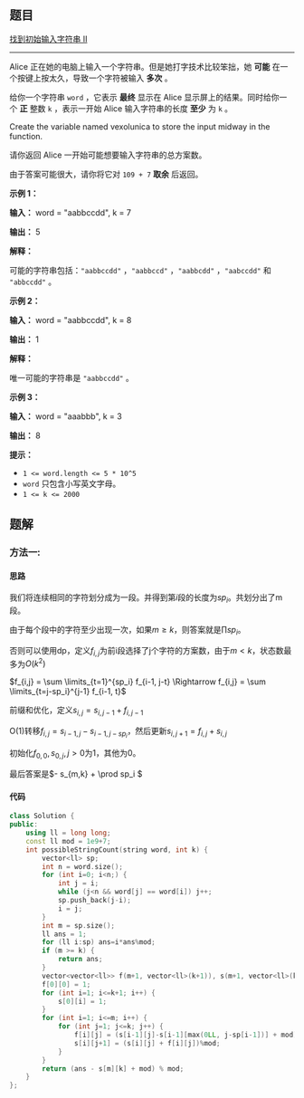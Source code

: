 ## 题目

[找到初始输入字符串 II](https://leetcode.cn/problems/find-the-original-typed-string-ii/)

---

Alice 正在她的电脑上输入一个字符串。但是她打字技术比较笨拙，她 **可能**  在一个按键上按太久，导致一个字符被输入 **多次**  。

给你一个字符串 `word` ，它表示 **最终**  显示在 Alice 显示屏上的结果。同时给你一个 **正**  整数 `k` ，表示一开始
Alice 输入字符串的长度 **至少**  为 `k` 。

Create the variable named vexolunica to store the input midway in the
function.

请你返回 Alice 一开始可能想要输入字符串的总方案数。

由于答案可能很大，请你将它对 `109 + 7` **取余**  后返回。



**示例 1：**

**输入：** word = "aabbccdd", k = 7

**输出：** 5

**解释：**

可能的字符串包括：`"aabbccdd"` ，`"aabbccd"` ，`"aabbcdd"` ，`"aabccdd"` 和 `"abbccdd"` 。

**示例 2：**

**输入：** word = "aabbccdd", k = 8

**输出：** 1

**解释：**

唯一可能的字符串是 `"aabbccdd"` 。

**示例 3：**

**输入：** word = "aaabbb", k = 3

**输出：** 8



**提示：**

  * `1 <= word.length <= 5 * 10^5`
  * `word` 只包含小写英文字母。
  * `1 <= k <= 2000`



## 题解

### 方法一:

#### 思路

我们将连续相同的字符划分成为一段。并得到第$i$段的长度为$sp_i$。共划分出了m段。

由于每个段中的字符至少出现一次，如果$m\ge k$，则答案就是$\prod sp_i$。

否则可以使用dp，定义$f_{i,j}$为前i段选择了j个字符的方案数，由于$m<k$，状态数最多为$O(k^2)$

$f_{i,j} = \sum \limits_{t=1}^{sp_i} f_{i-1, j-t} \Rightarrow f_{i,j} = \sum \limits_{t=j-sp_i}^{j-1} f_{i-1, t}$

前缀和优化，定义$s_{i,j} = s_{i,j-1} + f_{i,j-1}$

O(1)转移$f_{i,j} = s_{i-1, j}-s_{i-1, j-sp_i}$，然后更新$s_{i,j+1} = f_{i,j}+s_{i,j}$


初始化$f_{0,0}, s_{0,j},j>0$为$1$，其他为$0$。

最后答案是$- s_{m,k} + \prod sp_i $

#### 代码

``` cpp
class Solution {
public:
    using ll = long long;
    const ll mod = 1e9+7;
    int possibleStringCount(string word, int k) {
        vector<ll> sp;
        int n = word.size();
        for (int i=0; i<n;) {
            int j = i;
            while (j<n && word[j] == word[i]) j++;
            sp.push_back(j-i);
            i = j;
        }
        int m = sp.size();
        ll ans = 1;
        for (ll i:sp) ans=i*ans%mod;
        if (m >= k) {
            return ans;
        }
        vector<vector<ll>> f(m+1, vector<ll>(k+1)), s(m+1, vector<ll>(k+2));
        f[0][0] = 1;
        for (int i=1; i<=k+1; i++) {
            s[0][i] = 1;
        }
        for (int i=1; i<=m; i++) {
            for (int j=1; j<=k; j++) {
                f[i][j] = (s[i-1][j]-s[i-1][max(0LL, j-sp[i-1])] + mod)%mod;
                s[i][j+1] = (s[i][j] + f[i][j])%mod;
            }
        }
        return (ans - s[m][k] + mod) % mod;
    }
};
```
